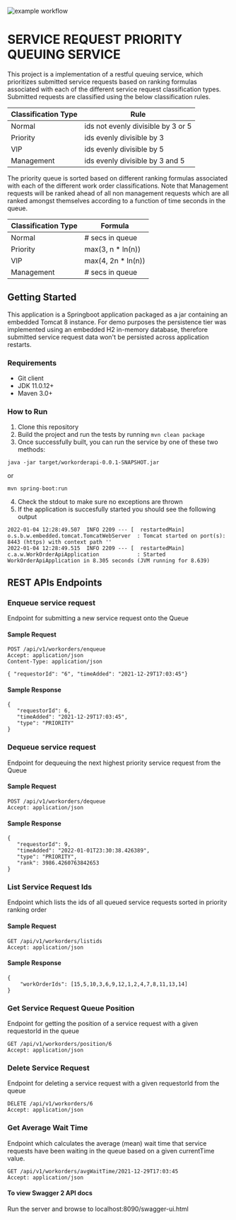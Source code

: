 ![example workflow](https://img.shields.io/github/workflow/status/nhanby/3a1fb4202f203a43474838e83f2e414bdd535ead13f8b2d416611d0c4de0a7d1/work-order-service-ci-pipeline)

# SERVICE REQUEST PRIORITY QUEUING SERVICE 
This project is a implementation of a restful queuing service, which prioritizes submitted service requests based on ranking formulas associated with each of the different service request classification types. Submitted requests are classified using the below classification rules.

|    Classification Type      |     Rule     |
| ---------------------------- | --------------------------- |
|          Normal              |  ids not evenly divisible by 3 or 5  |
|         Priority             |     ids evenly divisible by 3        |
|           VIP                |     ids evenly divisible by 5        |
|        Management            |   ids evenly divisible by 3 and 5    |

The priority queue is sorted based on different ranking formulas associated with each of the different work order classifications. Note that Management requests will be ranked ahead of all non management requests which are all ranked amongst themselves according to a function of time seconds in the queue.

|    Classification Type      |       Formula       |
| ---------------------------- | --------------------------- |
|          Normal              |       # secs in queue       |
|         Priority             |        max(3, n * ln(n))    |
|           VIP                |        max(4, 2n * ln(n))   |
|        Management            |       # secs in queue       |

## Getting Started
This application is a Springboot application packaged as a jar containing an embedded Tomcat 8 instance. For demo purposes the persistence tier was implemented using an embedded H2 in-memory database, therefore submitted service request data won't be persisted across application restarts. 

### Requirements
* Git client
* JDK 11.0.12+
* Maven 3.0+

### How to Run 
1. Clone this repository 
2. Build the project and run the tests by running 
```mvn clean package```
3. Once successfully built, you can run the service by one of these two methods:
```
java -jar target/workorderapi-0.0.1-SNAPSHOT.jar
```
or
```
mvn spring-boot:run
```
4. Check the stdout to make sure no exceptions are thrown
5. If the application is succesfully started you should see the following output
```
2022-01-04 12:28:49.507  INFO 2209 --- [  restartedMain] o.s.b.w.embedded.tomcat.TomcatWebServer  : Tomcat started on port(s): 8443 (https) with context path ''
2022-01-04 12:28:49.515  INFO 2209 --- [  restartedMain] c.a.w.WorkOrderApiApplication            : Started WorkOrderApiApplication in 8.305 seconds (JVM running for 8.639)
```
## REST APIs Endpoints
### Enqueue service request
Endpoint for submitting a new service request onto the Queue
#### Sample Request
```
POST /api/v1/workorders/enqueue
Accept: application/json
Content-Type: application/json

{ "requestorId": "6", "timeAdded": "2021-12-29T17:03:45"} 
```
#### Sample Response
```
{
   "requestorId": 6,
   "timeAdded": "2021-12-29T17:03:45",
   "type": "PRIORITY"
}
```
### Dequeue service request
Endpoint for dequeuing the next highest priority service request from the Queue
#### Sample Request
```
POST /api/v1/workorders/dequeue
Accept: application/json
```
#### Sample Response
```
{
   "requestorId": 9,
   "timeAdded": "2022-01-01T23:30:38.426389",
   "type": "PRIORITY",
   "rank": 3986.4260763842653
}
```
### List Service Request Ids
Endpoint which lists the ids of all queued service requests sorted in priority ranking order
#### Sample Request
```
GET /api/v1/workorders/listids
Accept: application/json
```
#### Sample Response
```
{
	"workOrderIds": [15,5,10,3,6,9,12,1,2,4,7,8,11,13,14]
}
```
### Get Service Request Queue Position
Endpoint for getting the position of a service request with a given requestorId in the queue 
```
GET /api/v1/workorders/position/6
Accept: application/json
```
### Delete Service Request
Endpoint for deleting a service request with a given requestorId from the queue 
```
DELETE /api/v1/workorders/6
Accept: application/json
```
### Get Average Wait Time
Endpoint which calculates the average (mean) wait time that service requests have been waiting in the queue based on a given currentTime value.
```
GET /api/v1/workorders/avgWaitTime/2021-12-29T17:03:45
Accept: application/json
```
#### To view Swagger 2 API docs
Run the server and browse to localhost:8090/swagger-ui.html

